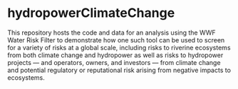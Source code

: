 # hydropowerClimateChange
This repository hosts the code and data for an analysis using the WWF Water Risk Filter to demonstrate how one such tool can be used to screen for a variety of risks at a global scale, including risks to riverine ecosystems from both climate change and hydropower as well as risks to hydropower projects — and operators, owners, and investors — from climate change and potential regulatory or reputational risk arising from negative impacts to ecosystems.
